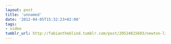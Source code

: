 ```yaml
---
layout: post
title: 'unnamed'
date: '2012-04-05T15:32:23+02:00'
tags:
- video
tumblr_url: http://fabiantheblind.tumblr.com/post/20524815603/newton-liquid-tutorial-by-tercel-how-to-make
---
```


